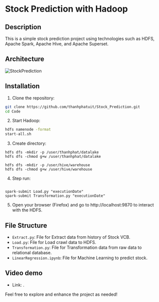 # Stock Prediction with Hadoop

## Description

This is a simple stock prediction project using technologies such as HDFS, Apache Spark, Apache Hive, and Apache Superset.


## Architecture 

![StockPrediction](https://github.com/thanhphatuit/InternationalLanguageSchool/assets/84914537/9905b074-499f-45b1-96f2-6577956f4031)

## Installation

1. Clone the repository:

```bash
git clone https://github.com/thanhphatuit/Stock_Prediction.git
cd Code
```

2. Start Hadoop:

```bash
hdfs namenode -format
start-all.sh
```

3. Create directory:

```
hdfs dfs -mkdir -p /user/thanhphat/datalake
hdfs dfs -chmod g+w /user/thanhphat/datalake

hdfs dfs -mkdir -p /user/hive/warehouse
hdfs dfs -chmod g+w /user/hive/warehouse
```

4. Step run:

```

spark-submit Load.py "executionDate"
spark-submit Transformation.py "executionDate"
```

5. Open your browser (Firefox) and go to http://localhost:9870 to interact with the HDFS.

## File Structure

- `Extract.py`: File for Extract data from history of Stock VCB.
- `Load.py`: File for Load crawl data to HDFS.
- `Transformation.py`: File for Transformation data from raw data to relational database.
- `LinearRegression.ipynb`: File for Machine Learning to predict stock.

## Video demo
- Link: .

Feel free to explore and enhance the project as needed!
